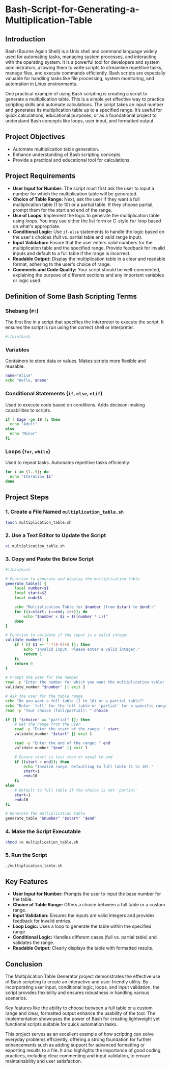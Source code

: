 # Bash-Script-for-Generating-a-Multiplication-Table

## Introduction
Bash (Bourne Again Shell) is a Unix shell and command language widely used for automating tasks, managing system processes, and interacting with the operating system. It is a powerful tool for developers and system administrators, allowing them to write scripts to streamline repetitive tasks, manage files, and execute commands efficiently. Bash scripts are especially valuable for handling tasks like file processing, system monitoring, and automation in Linux environments.

One practical example of using Bash scripting is creating a script to generate a multiplication table. This is a simple yet effective way to practice scripting skills and automate calculations. The script takes an input number and generates its multiplication table up to a specified range. It’s useful for quick calculations, educational purposes, or as a foundational project to understand Bash concepts like loops, user input, and formatted output.

## Project Objectives
- Automate multiplication table generation.
- Enhance understanding of Bash scripting concepts.
- Provide a practical and educational tool for calculations.

## Project Requirements
- **User Input for Number:** The script must first ask the user to input a number for which the multiplication table will be generated.
- **Choice of Table Range:** Next, ask the user if they want a full multiplication table (1 to 10) or a partial table. If they choose partial, prompt them for the start and end of the range.
- **Use of Loops:** Implement the logic to generate the multiplication table using loops. You may use either the list form or C-style `for` loop based on what's appropriate.
- **Conditional Logic:** Use `if-else` statements to handle the logic based on the user's choices (full vs. partial table and valid range input).
- **Input Validation:** Ensure that the user enters valid numbers for the multiplication table and the specified range. Provide feedback for invalid inputs and default to a full table if the range is incorrect.
- **Readable Output:** Display the multiplication table in a clear and readable format, adhering to the user's choice of range.
- **Comments and Code Quality:** Your script should be well-commented, explaining the purpose of different sections and any important variables or logic used.

## Definition of Some Bash Scripting Terms

### Shebang (`#!`)
The first line in a script that specifies the interpreter to execute the script. It ensures the script is run using the correct shell or interpreter.
```bash
#!/bin/bash
```

### Variables
Containers to store data or values. Makes scripts more flexible and reusable.
```bash
name="Alice"
echo "Hello, $name"
```

### Conditional Statements (`if`, `else`, `elif`)
Used to execute code based on conditions. Adds decision-making capabilities to scripts.
```bash
if [ $age -ge 18 ]; then
  echo "Adult"
else
  echo "Minor"
fi
```

### Loops (`for`, `while`)
Used to repeat tasks. Automates repetitive tasks efficiently.
```bash
for i in {1..5}; do
  echo "Iteration $i"
done
```

## Project Steps

### 1. Create a File Named `multiplication_table.sh`
```bash
touch multiplication_table.sh
```

### 2. Use a Text Editor to Update the Script
```bash
vi multiplication_table.sh
```

### 3. Copy and Paste the Below Script
```bash
#!/bin/bash

# Function to generate and display the multiplication table
generate_table() {
    local number=$1
    local start=$2
    local end=$3

    echo "Multiplication Table for $number (from $start to $end):"
    for ((i=start; i<=end; i++)); do
        echo "$number x $i = $((number * i))"
    done
}

# Function to validate if the input is a valid integer
validate_number() {
    if ! [[ $1 =~ ^-?[0-9]+$ ]]; then
        echo "Invalid input. Please enter a valid integer."
        return 1
    fi
    return 0
}

# Prompt the user for the number
read -p "Enter the number for which you want the multiplication table: " number
validate_number "$number" || exit 1

# Ask the user for the table range
echo "Do you want a full table (1 to 10) or a partial table?"
echo "Enter 'full' for the full table or 'partial' for a specific range."
read -p "Your choice (full/partial): " choice

if [[ "$choice" == "partial" ]]; then
    # Get the range from the user
    read -p "Enter the start of the range: " start
    validate_number "$start" || exit 1

    read -p "Enter the end of the range: " end
    validate_number "$end" || exit 1

    # Ensure start is less than or equal to end
    if ((start > end)); then
        echo "Invalid range. Defaulting to full table (1 to 10)."
        start=1
        end=10
    fi
else
    # Default to full table if the choice is not 'partial'
    start=1
    end=10
fi

# Generate the multiplication table
generate_table "$number" "$start" "$end"
```

### 4. Make the Script Executable
```bash
chmod +x multiplication_table.sh
```

### 5. Run the Script
```bash
./multiplication_table.sh
```

## Key Features
- **User Input for Number:** Prompts the user to input the base number for the table.
- **Choice of Table Range:** Offers a choice between a full table or a custom range.
- **Input Validation:** Ensures the inputs are valid integers and provides feedback for invalid entries.
- **Loop Logic:** Uses a loop to generate the table within the specified range.
- **Conditional Logic:** Handles different cases (full vs. partial table) and validates the range.
- **Readable Output:** Clearly displays the table with formatted results.

## Conclusion
The Multiplication Table Generator project demonstrates the effective use of Bash scripting to create an interactive and user-friendly utility. By incorporating user input, conditional logic, loops, and input validation, the script provides flexibility and ensures robustness in handling various scenarios.

Key features like the ability to choose between a full table or a custom range and clear, formatted output enhance the usability of the tool. The implementation showcases the power of Bash for creating lightweight yet functional scripts suitable for quick automation tasks.

This project serves as an excellent example of how scripting can solve everyday problems efficiently, offering a strong foundation for further enhancements such as adding support for advanced formatting or exporting results to a file. It also highlights the importance of good coding practices, including clear commenting and input validation, to ensure maintainability and user satisfaction.

